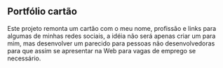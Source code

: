 ## Portfólio cartão

<p>Este projeto remonta um cartão com o meu nome, profissão e links para algumas de minhas redes sociais, a idéia não será apenas criar um para mim, mas desenvolver um parecido para pessoas não desenvolvedoras para que assim se apresentar na Web para vagas de emprego se necessário.</p>
